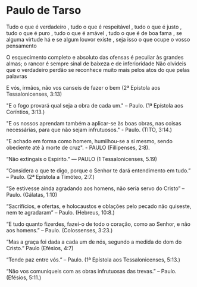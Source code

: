 # Paulo de Tarso
Tudo o que é verdadeiro , tudo o que é respeitável , tudo o que é justo , tudo o que é puro , tudo o que é amável , tudo o que é de boa fama , se alguma virtude há e se algum louvor existe , seja isso o que ocupe o vosso pensamento

O esquecimento completo e absoluto das ofensas é peculiar às grandes almas; o rancor é sempre sinal de baixeza e de inferioridade Não olvideis que o verdadeiro perdão se reconhece muito mais pelos atos do que pelas palavras

E vós, irmãos, não vos canseis de fazer o bem (2ª Epístola aos Tessalonicenses, 3:13)

"E o fogo provará qual seja a obra de cada um." – Paulo. (1ª Epístola aos Coríntios, 3:13.)

"E os nossos aprendam também a aplicar-se às boas obras, nas coisas necessárias, para que não sejam infrutuosos." - Paulo. (TITO, 3:14.)

"E achado em forma como homem, humilhou-se a si mesmo, sendo obediente até à morte de cruz". - PAULO (Fillipenses, 2:8).

“Não extingais o Espírito.” — PAULO (1 Tessalonicenses, 5.19)

“Considera o que te digo, porque o Senhor te dará entendimento em tudo.” – Paulo. (2ª Epístola a Timóteo, 2:7.)

“Se estivesse ainda agradando aos homens, não seria servo do Cristo” – Paulo. (Gálatas, 1:10)

“Sacrifícios, e ofertas, e holocaustos e oblações pelo pecado não quiseste, nem te agradaram”  – Paulo. (Hebreus, 10:8.)

“E tudo quanto fizerdes, fazei-o de todo o coração, como ao Senhor, e não aos homens.” – Paulo. (Colossenses, 3:23.)

“Mas a graça foi dada a cada um de nós, segundo a medida do dom do Cristo.” Paulo (Efésios, 4:7)

“Tende paz entre vós.” – Paulo. (1ª Epístola aos Tessalonicenses, 5:13.)

“Não vos comuniqueis com as obras infrutuosas das trevas.” – Paulo. (Efésios, 5:11.)

